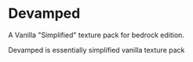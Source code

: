 # Devamped
A Vanilla "Simplified" texture pack for bedrock edition.

Devamped is essentially simplified vanilla texture pack
